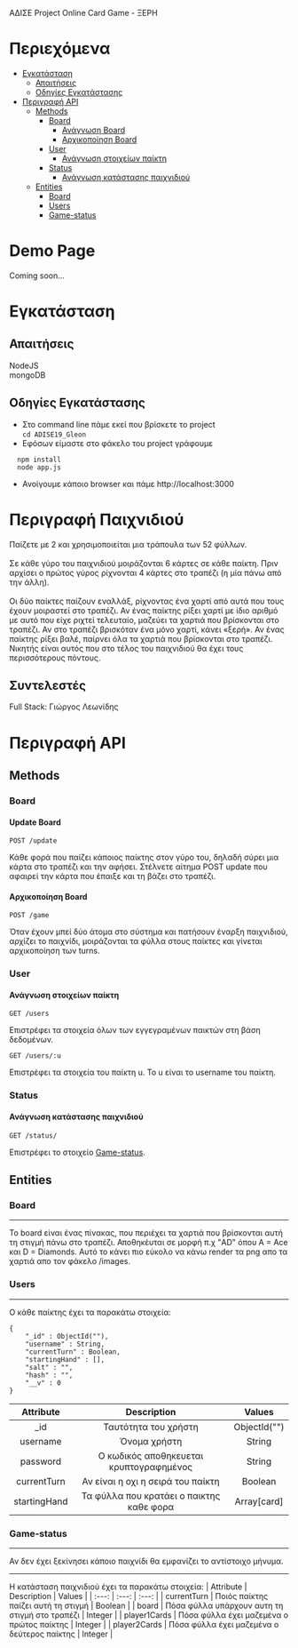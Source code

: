 ΑΔΙΣΕ Project
Online Card Game - ΞΕΡΗ

Περιεχόμενα
=================
   * [Εγκατάσταση](#εγκατάσταση)
      * [Απαιτήσεις](#απαιτήσεις)
      * [Οδηγίες Εγκατάστασης](#οδηγίες-εγκατάστασης)
   * [Περιγραφή API](#περιγραφή-api)
      * [Methods](#methods)
         * [Board](#board)
            * [Ανάγνωση Board](#ανάγνωση-board)
            * [Αρχικοποίηση Board](#αρχικοποίηση-board)
         * [User](#user)
            * [Ανάγνωση στοιχείων παίκτη](#ανάγνωση-στοιχείων-παίκτη)
         * [Status](#status)
            * [Ανάγνωση κατάστασης παιχνιδιού](#ανάγνωση-κατάστασης-παιχνιδιού)
      * [Entities](#entities)
         * [Board](#board-1)
         * [Users](#users)
         * [Game-status](#game-status)


# Demo Page

Coming soon...

# Εγκατάσταση

## Απαιτήσεις

NodeJS <br/>
mongoDB


## Οδηγίες Εγκατάστασης

 * Στο command line πάμε εκεί που βρίσκετε το project <br/>
  `cd ADISE19_Gleon`
* Εφόσων είμαστε στο φάκελο του project γράφουμε<br/>

```
  npm install
  node app.js
```
* Ανοίγουμε κάποιο browser και πάμε http://localhost:3000<br/>

# Περιγραφή Παιχνιδιού

Παίζετε με 2 και χρησιμοποιείται μια τράπουλα των 52 φύλλων.
<br/>
<br/>
 Σε κάθε γύρο του παιχνιδιού μοιράζονται 6 κάρτες σε κάθε παίκτη.
Πριν αρχίσει ο πρώτος γύρος ρίχνονται 4 κάρτες στο τραπέζι (η μία πάνω από την άλλη).
<br/>
<br/>
Οι δύο παίκτες παίζουν εναλλάξ, ρίχνοντας ένα χαρτί από αυτά που τους έχουν μοιραστεί στο τραπέζι. Αν ένας παίκτης ρίξει χαρτί με ίδιο αριθμό με αυτό που είχε ριχτεί τελευταίο, μαζεύει τα χαρτιά που βρίσκονται στο τραπέζι.
Αν στο τραπέζι βρισκόταν ένα μόνο χαρτί, κάνει «ξερή».
Αν ένας παίκτης ρίξει βαλέ, παίρνει όλα τα χαρτιά που βρίσκονται στο τραπέζι.
Νικητής είναι αυτός που στο τέλος του παιχνιδιού θα έχει τους περισσότερους πόντους.
<br/>

## Συντελεστές

Full Stack: Γιώργος Λεωνίδης


# Περιγραφή API

## Methods


### Board
#### Update Board

```
POST /update
```
Κάθε φορά που παίζει κάποιος παίκτης στον γύρο του, δηλαδή σύρει μια κάρτα στο τραπέζι και την αφήσει. Στέλνετε αίτημα POST update που αφαιρεί την κάρτα που έπαιξε και τη βάζει στο τραπέζι.

#### Αρχικοποίηση Board
```
POST /game
```
Όταν έχουν μπεί δύο άτομα στο σύστημα και πατήσουν έναρξη παιχνιδιού,
αρχίζει το παιχνίδι, μοιράζονται τα φύλλα στους παίκτες και γίνεται αρχικοποίηση των turns.


### User

#### Ανάγνωση στοιχείων παίκτη

```
GET /users
```
Επιστρέφει τα στοιχεία όλων των εγγεγραμένων παικτών στη βάση δεδομένων.

```
GET /users/:u
```
Επιστρέφει τα στοιχεία του παίκτη u. Το u είναι το username του παίκτη.

### Status

#### Ανάγνωση κατάστασης παιχνιδιού
```
GET /status/
```

Επιστρέφει το στοιχείο [Game-status](#Game-status).



## Entities


### Board
---------

Το board είναι ένας πίνακας, που περιέχει τα χαρτιά που βρίσκονται αυτή τη στιγμή πάνω στο τραπέζι.
Αποθηκέυται σε μορφή π.χ "AD" όπου A = Ace και D = Diamonds. Αυτό το κάνει πιο εύκολο να κάνω render
τα png απο τα χαρτιά απο τον φάκελο /images.  

### Users
---------

O κάθε παίκτης έχει τα παρακάτω στοιχεία:
```
{
    "_id" : ObjectId(""),
    "username" : String,
    "currentTurn" : Boolean,
    "startingHand" : [],
    "salt" : "",
    "hash" : "",
    "__v" : 0
}
```
| Attribute    | Description                             | Values        |
| :---:        |     :---:                               |    :---:      |
| _id          | Ταυτότητα του χρήστη                    | ObjectId("")  |
| username     | Όνομα χρήστη                            | String        |
| password     | Ο κωδικός αποθηκευεται κρυπτογραφημένος | String        |
| currentTurn  | Αν είναι η οχι η σειρά του παίκτη       | Boolean       |
| startingHand | Τα φύλλα που κρατάει ο παικτης καθε φορα| Array[card]   |

### Game-status
---------
Αν δεν έχει ξεκίνησει κάποιο παιχνίδι θα εμφανίζει το αντίστοιχο μήνυμα.
***
H κατάσταση παιχνιδιού έχει τα παρακάτω στοιχεία:
| Attribute    | Description                                      | Values        |
| :---:        |     :---:                                        |    :---:      |
| currentTurn  | Ποιός παίκτης παίζει αυτή τη στιγμή              | Boolean       |
| board        | Πόσα φύλλα υπάρχουν αυτη τη στιγμή στο τραπέζι   | Integer       |
| player1Cards | Πόσα φύλλα έχει μαζεμένα ο πρώτος παίκτης        | Integer       |
| player2Cards | Πόσα φύλλα έχει μαζεμένα ο δεύτερος παίκτης      | Integer       |
